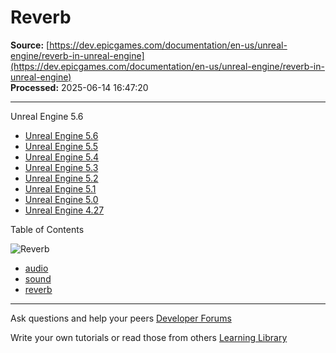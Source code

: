 # Reverb

**Source:** [https://dev.epicgames.com/documentation/en-us/unreal-engine/reverb-in-unreal-engine](https://dev.epicgames.com/documentation/en-us/unreal-engine/reverb-in-unreal-engine)  
**Processed:** 2025-06-14 16:47:20

---

Unreal Engine 5.6

-   [Unreal Engine 5.6](/documentation/en-us/unreal-engine/reverb-in-unreal-engine?application_version=5.6)
-   [Unreal Engine 5.5](/documentation/en-us/unreal-engine/reverb-in-unreal-engine?application_version=5.5)
-   [Unreal Engine 5.4](/documentation/en-us/unreal-engine/reverb-in-unreal-engine?application_version=5.4)
-   [Unreal Engine 5.3](/documentation/en-us/unreal-engine/reverb-in-unreal-engine?application_version=5.3)
-   [Unreal Engine 5.2](/documentation/en-us/unreal-engine/reverb-in-unreal-engine?application_version=5.2)
-   [Unreal Engine 5.1](/documentation/en-us/unreal-engine/reverb-in-unreal-engine?application_version=5.1)
-   [Unreal Engine 5.0](/documentation/en-us/unreal-engine/reverb-in-unreal-engine?application_version=5.0)
-   [Unreal Engine 4.27](/documentation/en-us/unreal-engine/reverb-in-unreal-engine?application_version=4.27)

Table of Contents

![Reverb](https://dev.epicgames.com/community/api/documentation/image/debeecf6-4efe-4424-8f29-323303caeb41?resizing_type=fill&width=1920&height=335)

-   [audio](https://documentation-assets-ssr/community/search?query=audio)
-   [sound](https://documentation-assets-ssr/community/search?query=sound)
-   [reverb](https://documentation-assets-ssr/community/search?query=reverb)

---

Ask questions and help your peers [Developer Forums](https://forums.unrealengine.com/categories?tag=unreal-engine)

Write your own tutorials or read those from others [Learning Library](https://documentation-assets-ssr/community/unreal-engine/learning)